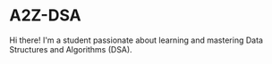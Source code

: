 # A2Z-DSA
Hi there! I'm a student passionate about learning and mastering Data Structures and Algorithms (DSA). 
